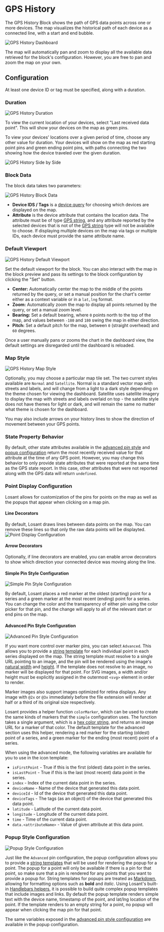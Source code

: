 # GPS History

The GPS History Block shows the path of GPS data points across one or more devices. The map visualizes the historical path of each device as a connected line, with a start and end bubble.

![GPS History Dashboard](/images/dashboards/gps-history-example.png "GPS History Dashboard")

The map will automatically pan and zoom to display all the available data retrieved for the block's configuration. However, you are free to pan and zoom the map on your own.

## Configuration

At least one device ID or tag must be specified, along with a duration.

### Duration

![GPS History Duration](/images/dashboards/gps-history-duration.png "GPS History Duration")

To view the current location of your devices, select "Last received data point". This will show your devices on the map as green pins.

To view your devices' locations over a given period of time, choose any other value for duration. Your devices will show on the map as red starting point pins and green ending point pins, with paths connecting the two showing how the device traveled over the given duration.

![GPS History Side by Side](/images/dashboards/gps-history-side-by-side.png "GPS History Side by Side")

### Block Data

The block data takes two parameters:

![GPS History Block Data](/images/dashboards/gps-history-block-data.png "GPS History Block Data")

* **Device IDS / Tags** is a [device query](/devices/device-queries/) for choosing which devices are displayed on the map.
* **Attribute** is the device attribute that contains the location data. The attribute must be of type [GPS string](/devices/state/#gps-attributes), and any attribute reported by the selected devices that is not of the [GPS string](/devices/state/#gps-attributes) type will not be available to choose. If displaying multiple devices on the map via tags or multiple IDs, each device must provide the same attribute name.

### Default Viewport

![GPS History Default Viewport](/images/dashboards/gps-viewport.png "GPS History Default Viewport")

Set the default viewport for the block. You can also interact with the map in the block preview and pass its settings to the block configuration by clicking the "Set" button.

* **Center:** Automatically center the map to the middle of the points returned by the query, or set a manual position for the chart's center either as a context variable or in a `lat,lng` format.
* **Zoom:** Automatically zoom the map to display all points returned by the query, or set a manual zoom level.
* **Bearing:** Set a default bearing, where `0` points north to the top of the map, and values between `-180` and `180` swing the map in either direction.
* **Pitch:** Set a default pitch for the map, between `0` (straight overhead) and `60` degrees.

Once a user manually pans or zooms the chart in the dashboard view, the default settings are disregarded until the dashboard is reloaded.

### Map Style

![GPS History Map Style](/images/dashboards/history-map-style.png "GPS History Map Style")

Optionally, you may choose a particular map tile set. The two current styles available are `Normal` and `Satellite`. Normal is a standard vector map with streets and labels, and will change from a light to a dark style depending on the theme chosen for viewing the dashboard. Satellite uses satellite imagery to display the map with streets and labels overlaid on top - the satellite style does not have themes for light or dark, and will remain the same no matter what theme is chosen for the dashboard.

You may also include arrows on your history lines to show the direction of movement between your GPS points.

### State Property Behavior

By default, other state attributes available in the [advanced pin style](#advanced-pin-style-configuration) and [popup configuration](#popup-style-configuration) return the most recently received value for that attribute at the time of any GPS point. However, you may change this behavior to only provide state attributes that were reported at the same time as the GPS state report. In this case, other attributes that were not reported along with the GPS data will return `undefined`.

### Point Display Configuration

Losant allows for customization of the pins for points on the map as well as the popups that appear when clicking on a map pin.

#### Line Decorators

By default, Losant draws lines between data points on the map. You can remove these lines so that only the raw data points will be displayted.
![Point Display Configuration](/images/dashboards/gps-history-point-display-configuration.png "Point Display Configuration")

#### Arrow Decorators

Optionally, if line decorators are enabled, you can enable arrow decorators to show which direction your connected device was moving along the line.

#### Simple Pin Style Configuration

![Simple Pin Style Configuration](/images/dashboards/gps-history-simple-pin-config.png "Simple Pin Style Configuration")

By default, Losant places a red marker at the oldest (starting) point for a series and a green marker at the most recent
(ending) point for a series. You can change the color and the transparency of either pin using the color picker for that pin, and the change
will apply to all of the relevant start or end pins on the map.

#### Advanced Pin Style Configuration

![Advanced Pin Style Configuration](/images/dashboards/gps-history-advanced-pin-config.png "Advanced Pin Style Configuration")

If you want more control over marker pins, you can select `Advanced`. This allows you to provide a [string template](/workflows/accessing-payload-data/#string-templates) for each individual point in each series displayed on the map. The string template must resolve to a single URL pointing to an image, and the pin will be rendered using the image's [natural width](https://www.w3schools.com/jsref/prop_img_naturalwidth.asp) and [height](https://www.w3schools.com/jsref/prop_img_naturalheight.asp). If the template does not resolve to an image, no marker will be displayed for that point. For SVG images, a width and/or height must be explicitly assigned in the outermost `<svg>` element in order to render.

Marker images also support images optimized for retina displays. Any image with `@2x` or `@3x` immediately before the file extension will render at half or a third of its original size respectively.

Losant provides a helper function `colorMarker`, which can be used to create the same kinds of markers that the `simple` configuration uses. The function takes a single argument, which is a [hex color string](https://www.w3schools.com/colors/colors_hexadecimal.asp), and returns an image URL for a marker of that color. The default template for the advanced section uses this helper, rendering
a red marker for the starting (oldest) point of a series, and a green marker for the ending (most recent) point of a series.

When using the advanced mode, the following variables are available for you to use in the icon template:

* `isFirstPoint` - True if this is the first (oldest) data point in the series.
* `isLastPoint` - True if this is the last (most recent) data point in the series.
* `index` - Index of the current data point in the series.
* `deviceName` - Name of the device that generated this data point.
* `deviceId` - Id of the device that generated this data point.
* `deviceTags` - The tags (as an object) of the device that generated this data point.
* `latitude` - Latitude of the current data point.
* `longitude` - Longitude of the current data point.
* `time` - Time of the current data point.
* `data.<attributeName>` - Value of given attribute at this data point.

### Popup Style Configuration

![Popup Style Configuration](/images/dashboards/gps-history-popup-config.png "Popup Style Configuration")

Just like the `Advanced` pin configuration, the popup configuration allows you to provide a [string templates](/workflows/accessing-payload-data/#string-templates) that will
be used for rendering the popup for a point. The popup for a point will only be available if there is a pin for that point, so make sure that a pin is rendered for any points
that you want to provide a popup for. String templates for popups are treated as [Markdown](http://commonmark.org/help/), allowing for formatting options such as **bold** and
*italic*. Using Losant's built-in [Handlebars helpers](/workflows/accessing-payload-data/#string-templates), it is possible to build quite complex popup templates that include
images and links. By default the popup template renders simple text with the device name, timestamp of the point, and lat/lng location of the point. If the template renders to
an empty string for a point, no popup will appear when clicking the map pin for that point.

The same variables exposed in the [advanced pin style configuration](#advanced-pin-style-configuration) are available in the popup configuration.
